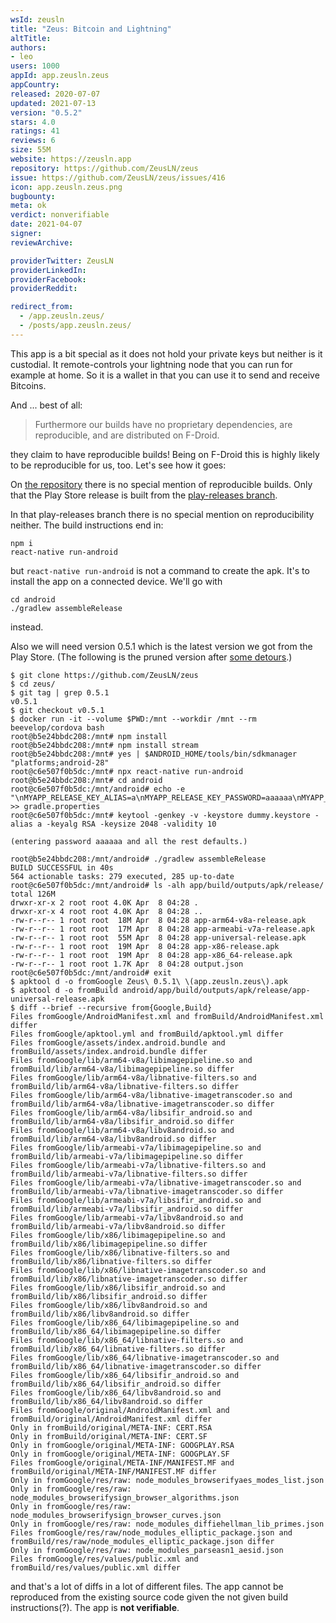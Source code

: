 ```yaml
---
wsId: zeusln
title: "Zeus: Bitcoin and Lightning"
altTitle: 
authors:
- leo
users: 1000
appId: app.zeusln.zeus
appCountry: 
released: 2020-07-07
updated: 2021-07-13
version: "0.5.2"
stars: 4.0
ratings: 41
reviews: 6
size: 55M
website: https://zeusln.app
repository: https://github.com/ZeusLN/zeus
issue: https://github.com/ZeusLN/zeus/issues/416
icon: app.zeusln.zeus.png
bugbounty: 
meta: ok
verdict: nonverifiable
date: 2021-04-07
signer: 
reviewArchive:

providerTwitter: ZeusLN
providerLinkedIn: 
providerFacebook: 
providerReddit: 

redirect_from:
  - /app.zeusln.zeus/
  - /posts/app.zeusln.zeus/
---
```


This app is a bit special as it does not hold your private keys but neither is
it custodial. It remote-controls your lightning node that you can run for
example at home. So it is a wallet in that you can use it to send and receive
Bitcoins.

And ... best of all:

> Furthermore our builds have no proprietary dependencies, are reproducible, and
  are distributed on F-Droid.

they claim to have reproducible builds! Being on F-Droid this is highly likely
to be reproducible for us, too. Let's see how it goes:

On [the repository](https://github.com/ZeusLN/zeus) there is no special mention
of reproducible builds. Only that the Play Store release is built from the
[play-releases branch](https://github.com/ZeusLN/zeus/tree/play-releases).

In that play-releases branch there is no special mention on reproducibility
neither. The build instructions end in:

```
npm i
react-native run-android
```

but `react-native run-android` is not a command to create the apk. It's to
install the app on a connected device. We'll go with

```
cd android
./gradlew assembleRelease
```

instead.

Also we will need version 0.5.1 which is the latest version we got from the Play
Store. (The following is the pruned version after [some detours](https://github.com/ZeusLN/zeus/issues/416#issuecomment-815419535).)

```
$ git clone https://github.com/ZeusLN/zeus
$ cd zeus/
$ git tag | grep 0.5.1
v0.5.1
$ git checkout v0.5.1 
$ docker run -it --volume $PWD:/mnt --workdir /mnt --rm beevelop/cordova bash
root@b5e24bbdc208:/mnt# npm install  
root@b5e24bbdc208:/mnt# npm install stream
root@b5e24bbdc208:/mnt# yes | $ANDROID_HOME/tools/bin/sdkmanager "platforms;android-28"
root@c6e507f0b5dc:/mnt# npx react-native run-android
root@b5e24bbdc208:/mnt# cd android
root@c6e507f0b5dc:/mnt/android# echo -e "\nMYAPP_RELEASE_KEY_ALIAS=a\nMYAPP_RELEASE_KEY_PASSWORD=aaaaaa\nMYAPP_RELEASE_STORE_PASSWORD=aaaaaa\nMYAPP_RELEASE_STORE_FILE=../dummy.keystore"  >> gradle.properties
root@c6e507f0b5dc:/mnt# keytool -genkey -v -keystore dummy.keystore -alias a -keyalg RSA -keysize 2048 -validity 10

(entering password aaaaaa and all the rest defaults.)

root@b5e24bbdc208:/mnt/android# ./gradlew assembleRelease
BUILD SUCCESSFUL in 40s
564 actionable tasks: 279 executed, 285 up-to-date
root@c6e507f0b5dc:/mnt/android# ls -alh app/build/outputs/apk/release/
total 126M
drwxr-xr-x 2 root root 4.0K Apr  8 04:28 .
drwxr-xr-x 4 root root 4.0K Apr  8 04:28 ..
-rw-r--r-- 1 root root  18M Apr  8 04:28 app-arm64-v8a-release.apk
-rw-r--r-- 1 root root  17M Apr  8 04:28 app-armeabi-v7a-release.apk
-rw-r--r-- 1 root root  55M Apr  8 04:28 app-universal-release.apk
-rw-r--r-- 1 root root  19M Apr  8 04:28 app-x86-release.apk
-rw-r--r-- 1 root root  19M Apr  8 04:28 app-x86_64-release.apk
-rw-r--r-- 1 root root 1.7K Apr  8 04:28 output.json
root@c6e507f0b5dc:/mnt/android# exit
$ apktool d -o fromGoogle Zeus\ 0.5.1\ \(app.zeusln.zeus\).apk 
$ apktool d -o fromBuild android/app/build/outputs/apk/release/app-universal-release.apk 
$ diff --brief --recursive from{Google,Build}
Files fromGoogle/AndroidManifest.xml and fromBuild/AndroidManifest.xml differ
Files fromGoogle/apktool.yml and fromBuild/apktool.yml differ
Files fromGoogle/assets/index.android.bundle and fromBuild/assets/index.android.bundle differ
Files fromGoogle/lib/arm64-v8a/libimagepipeline.so and fromBuild/lib/arm64-v8a/libimagepipeline.so differ
Files fromGoogle/lib/arm64-v8a/libnative-filters.so and fromBuild/lib/arm64-v8a/libnative-filters.so differ
Files fromGoogle/lib/arm64-v8a/libnative-imagetranscoder.so and fromBuild/lib/arm64-v8a/libnative-imagetranscoder.so differ
Files fromGoogle/lib/arm64-v8a/libsifir_android.so and fromBuild/lib/arm64-v8a/libsifir_android.so differ
Files fromGoogle/lib/arm64-v8a/libv8android.so and fromBuild/lib/arm64-v8a/libv8android.so differ
Files fromGoogle/lib/armeabi-v7a/libimagepipeline.so and fromBuild/lib/armeabi-v7a/libimagepipeline.so differ
Files fromGoogle/lib/armeabi-v7a/libnative-filters.so and fromBuild/lib/armeabi-v7a/libnative-filters.so differ
Files fromGoogle/lib/armeabi-v7a/libnative-imagetranscoder.so and fromBuild/lib/armeabi-v7a/libnative-imagetranscoder.so differ
Files fromGoogle/lib/armeabi-v7a/libsifir_android.so and fromBuild/lib/armeabi-v7a/libsifir_android.so differ
Files fromGoogle/lib/armeabi-v7a/libv8android.so and fromBuild/lib/armeabi-v7a/libv8android.so differ
Files fromGoogle/lib/x86/libimagepipeline.so and fromBuild/lib/x86/libimagepipeline.so differ
Files fromGoogle/lib/x86/libnative-filters.so and fromBuild/lib/x86/libnative-filters.so differ
Files fromGoogle/lib/x86/libnative-imagetranscoder.so and fromBuild/lib/x86/libnative-imagetranscoder.so differ
Files fromGoogle/lib/x86/libsifir_android.so and fromBuild/lib/x86/libsifir_android.so differ
Files fromGoogle/lib/x86/libv8android.so and fromBuild/lib/x86/libv8android.so differ
Files fromGoogle/lib/x86_64/libimagepipeline.so and fromBuild/lib/x86_64/libimagepipeline.so differ
Files fromGoogle/lib/x86_64/libnative-filters.so and fromBuild/lib/x86_64/libnative-filters.so differ
Files fromGoogle/lib/x86_64/libnative-imagetranscoder.so and fromBuild/lib/x86_64/libnative-imagetranscoder.so differ
Files fromGoogle/lib/x86_64/libsifir_android.so and fromBuild/lib/x86_64/libsifir_android.so differ
Files fromGoogle/lib/x86_64/libv8android.so and fromBuild/lib/x86_64/libv8android.so differ
Files fromGoogle/original/AndroidManifest.xml and fromBuild/original/AndroidManifest.xml differ
Only in fromBuild/original/META-INF: CERT.RSA
Only in fromBuild/original/META-INF: CERT.SF
Only in fromGoogle/original/META-INF: GOOGPLAY.RSA
Only in fromGoogle/original/META-INF: GOOGPLAY.SF
Files fromGoogle/original/META-INF/MANIFEST.MF and fromBuild/original/META-INF/MANIFEST.MF differ
Only in fromGoogle/res/raw: node_modules_browserifyaes_modes_list.json
Only in fromGoogle/res/raw: node_modules_browserifysign_browser_algorithms.json
Only in fromGoogle/res/raw: node_modules_browserifysign_browser_curves.json
Only in fromGoogle/res/raw: node_modules_diffiehellman_lib_primes.json
Files fromGoogle/res/raw/node_modules_elliptic_package.json and fromBuild/res/raw/node_modules_elliptic_package.json differ
Only in fromGoogle/res/raw: node_modules_parseasn1_aesid.json
Files fromGoogle/res/values/public.xml and fromBuild/res/values/public.xml differ
```

and that's a lot of diffs in a lot of different files. The app cannot be
reproduced from the existing source code given the not given build
instructions(?). The app is **not verifiable**.
